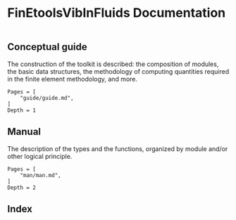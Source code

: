 # FinEtoolsVibInFluids Documentation


```@contents
```

## Conceptual guide

The construction of the toolkit is described: the composition of modules, the basic data structures, the methodology of computing quantities required in the finite element methodology, and more.

```@contents
Pages = [
    "guide/guide.md",
]
Depth = 1
```

## Manual

The description of the types and the functions, organized by module and/or other logical principle.

```@contents
Pages = [
    "man/man.md",
]
Depth = 2
```

## Index

```@index
```
